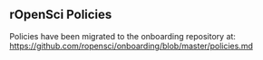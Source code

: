 ## rOpenSci Policies

Policies have been migrated to the onboarding repository at: https://github.com/ropensci/onboarding/blob/master/policies.md
